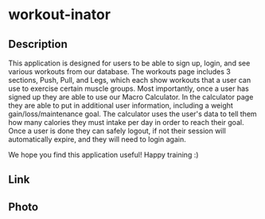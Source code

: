 # workout-inator

## Description

This application is designed for users to be able to sign up, login, and see various workouts from our database. The workouts page includes 3 sections, 
Push, Pull, and Legs, which each show workouts that a user can use to exercise certain muscle groups.
Most importantly, once a user has signed up they are able to use our Macro Calculator. In the calculator page they are able to put in additional 
user information, including a weight gain/loss/maintenance goal. The calculator uses the user's data to tell them how many calories they must intake per day
in order to reach their goal. 
Once a user is done they can safely logout, if not their session will automatically expire, and they will need to login again.

We hope you find this application useful! Happy training :)

## Link


## Photo
